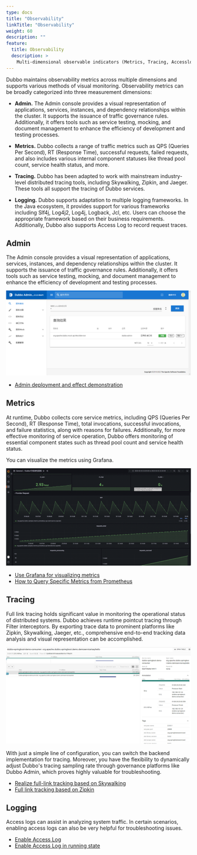 ```yaml
---
type: docs
title: "Observability"
linkTitle: "Observability"
weight: 60
description: ""
feature:
  title: Observability
  description: >
    Multi-dimensional observable indicators (Metrics, Tracing, Accesslog) help to understand the service running status, Admin console, Grafana, etc. help realize the visual display of data indicators.
---
```


Dubbo maintains observability metrics across multiple dimensions and supports various methods of visual monitoring. Observability metrics can be broadly categorized into three measurement dimensions:

* **Admin.** The Admin console provides a visual representation of applications, services, instances, and dependency relationships within the cluster. It supports the issuance of traffic governance rules. Additionally, it offers tools such as service testing, mocking, and document management to enhance the efficiency of development and testing processes.

* **Metrics.** Dubbo collects a range of traffic metrics such as QPS (Queries Per Second), RT (Response Time), successful requests, failed requests, and also includes various internal component statuses like thread pool count, service health status, and more.

* **Tracing.** Dubbo has been adapted to work with mainstream industry-level distributed tracing tools, including Skywalking, Zipkin, and Jaeger. These tools all support the tracing of Dubbo services.

* **Logging.** Dubbo supports adaptation to multiple logging frameworks. In the Java ecosystem, it provides support for various frameworks including Slf4j, Log4j2, Log4j, Logback, Jcl, etc. Users can choose the appropriate framework based on their business requirements. Additionally, Dubbo also supports Access Log to record request traces.

## Admin
The Admin console provides a visual representation of applications, services, instances, and dependency relationships within the cluster. It supports the issuance of traffic governance rules. Additionally, it offers tools such as service testing, mocking, and document management to enhance the efficiency of development and testing processes.

![Admin rendering](/imgs/v3/feature/observability/admin.jpg)

* [Admin deployment and effect demonstration](#)

## Metrics
At runtime, Dubbo collects core service metrics, including QPS (Queries Per Second), RT (Response Time), total invocations, successful invocations, and failure statistics, along with reasons for failures. Additionally, for more effective monitoring of service operation, Dubbo offers monitoring of essential component states such as thread pool count and service health status.

You can visualize the metrics using Grafana.

![Grafana rendering](/imgs/v3/feature/observability/grafana.png)

* [Use Grafana for visualizing metrics](#)
* [How to Query Specific Metrics from Prometheus](#)

## Tracing
Full link tracing holds significant value in monitoring the operational status of distributed systems. Dubbo achieves runtime pointcut tracing through Filter interceptors. By exporting trace data to prominent platforms like Zipkin, Skywalking, Jaeger, etc., comprehensive end-to-end tracking data analysis and visual representation can be accomplished.

![Tracing rendering](/imgs/v3/feature/observability/tracing.png)

With just a simple line of configuration, you can switch the backend implementation for tracing. Moreover, you have the flexibility to dynamically adjust Dubbo's tracing sampling rate through governance platforms like Dubbo Admin, which proves highly valuable for troubleshooting.

* [Realize full-link tracking based on Skywalking](#)
* [Full link tracking based on Zipkin](#)

## Logging
Access logs can assist in analyzing system traffic. In certain scenarios, enabling access logs can also be very helpful for troubleshooting issues.

* [Enable Access Log](#)
* [Enable Access Log in running state](#)
